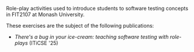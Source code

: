 Role-play activities used to introduce students to software testing concepts in FIT2107 at Monash University.

These exercises are the subject of the following publications:

* _There's a bug in your ice-cream: teaching software testing with role-plays_ (ITiCSE '25)
